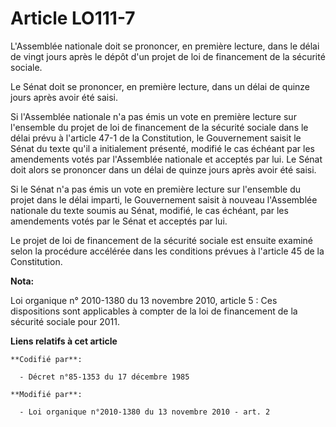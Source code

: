 # Article LO111-7

L'Assemblée nationale doit se prononcer, en première lecture, dans le délai de vingt jours après le dépôt d'un projet de loi
de financement de la sécurité sociale.

Le Sénat doit se prononcer, en première lecture, dans un délai de quinze jours après avoir été saisi.

Si l'Assemblée nationale n'a pas émis un vote en première lecture sur l'ensemble du projet de loi de financement de la
sécurité sociale dans le délai prévu à l'article 47-1 de la Constitution, le Gouvernement saisit le Sénat du texte qu'il a
initialement présenté, modifié le cas échéant par les amendements votés par l'Assemblée nationale et acceptés par lui. Le
Sénat doit alors se prononcer dans un délai de quinze jours après avoir été saisi.

Si le Sénat n'a pas émis un vote en première lecture sur l'ensemble du projet dans le délai imparti, le Gouvernement saisit à
nouveau l'Assemblée nationale du texte soumis au Sénat, modifié, le cas échéant, par les amendements votés par le Sénat et
acceptés par lui.

Le projet de loi de financement de la sécurité sociale est ensuite examiné selon la procédure accélérée dans les conditions
prévues à l'article 45 de la Constitution.

**Nota:**

Loi organique n° 2010-1380 du 13 novembre 2010, article 5 : Ces dispositions sont applicables à compter de la loi de
financement de la sécurité sociale pour 2011.

**Liens relatifs à cet article**

	**Codifié par**:

	  - Décret n°85-1353 du 17 décembre 1985

	**Modifié par**:

	  - Loi organique n°2010-1380 du 13 novembre 2010 - art. 2
